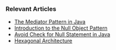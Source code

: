 ### Relevant Articles

- [The Mediator Pattern in Java](https://www.baeldung.com/java-mediator-pattern)
- [Introduction to the Null Object Pattern](https://www.baeldung.com/java-null-object-pattern)
- [Avoid Check for Null Statement in Java](https://www.baeldung.com/java-avoid-null-check)
- [Hexagonal Architecture](https://www.baeldung.com/a-quick-and-practical-example-of-hexagonal-architecture-in-java-8)
